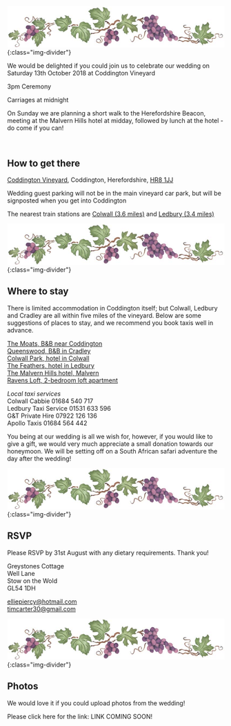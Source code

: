 ![Grapevine](/assets/images/grapevine.gif){:class="img-divider"}

We would be delighted if you could join us to celebrate our wedding on Saturday 13th October 2018 at Coddington Vineyard

3pm Ceremony

Carriages at midnight

On Sunday we are planning a short walk to the Herefordshire Beacon, meeting at the Malvern Hills hotel at midday, followed by lunch at the hotel - do come if you can!

<div class="timandellie">
  <p>&nbsp;</p>
</div>

How to get there
----------------

[Coddington Vineyard](https://coddingtonvineyard.co.uk/), Coddington, Herefordshire, [HR8 1JJ](https://www.google.co.uk/maps/place/Coddington,+Ledbury+HR8+1JJ/@52.0798914,-2.4223671,15z/data=!3m1!4b1!4m5!3m4!1s0x48705429db1c6baf:0x8844156fdfb6e7ef!8m2!3d52.0812081!4d-2.4115516)

Wedding guest parking will not be in the main vineyard car park, but will be signposted when you get into Coddington    

The nearest train stations are [Colwall (3.6 miles)](https://www.google.co.uk/maps/place/Colwall/@52.0803238,-2.3932235,13z/data=!4m8!1m2!2m1!1sTrain+Station!3m4!1s0x487055fef728da13:0x5b33bc559f64e33a!8m2!3d52.0799202!4d-2.3567881) and [Ledbury (3.4 miles)](https://www.google.co.uk/maps/place/Ledbury/@52.0452641,-2.4282487,17z/data=!3m1!4b1!4m5!3m4!1s0x4870545df62ed49f:0x653087565c964b6f!8m2!3d52.0452641!4d-2.42606)  

![Grapevine](/assets/images/grapevine.gif){:class="img-divider"}

Where to stay
-------------

There is limited accommodation in Coddington itself; but Colwall, Ledbury and Cradley are all within five miles of the vineyard. Below are some suggestions of places to stay, and we recommend you book taxis well in advance.

[The Moats, B&B near Coddington](http://www.themoatsledbury.co.uk)  
[Queenswood, B&B in Cradley](http://www.malvernhillsbandb.co.uk)   
[Colwall Park, hotel in Colwall](http://www.colwall.co.uk)  
[The Feathers, hotel in Ledbury](http://www.feathersledbury.co.uk)  
[The Malvern Hills hotel, Malvern](http://www.malvernhillshotel.co.uk)  
[Ravens Loft, 2-bedroom loft apartment](https://www.airbnb.co.uk/rooms/19973770?check_in=2018-10-12&guests=1&adults=1&check_out=2018-10-14)  

_Local taxi services_  
Colwall Cabbie 01684 540 717  
Ledbury Taxi Service 01531 633 596  
G&T Private Hire 07922 126 136  
Apollo Taxis 01684 564 442  

<div class="safari">
  <p class="highlight">You being at our wedding is all we wish for, however, if you would like to give a gift, we would very much appreciate a small donation towards our honeymoon. We will be setting off on a South African safari adventure the day after the wedding!</p>
</div>

![Grapevine](/assets/images/grapevine.gif){:class="img-divider"}

RSVP
----

Please RSVP by 31st August with any dietary requirements.  Thank you!

Greystones Cottage  
Well Lane  
Stow on the Wold  
GL54 1DH  

[elliepiercy@hotmail.com](mailto:elliepiercy@hotmail.com)  
[timcarter30@gmail.com](mailto:timcarter30@gmail.com)

![Grapevine](/assets/images/grapevine.gif){:class="img-divider"}

Photos
------

We would love it if you could upload photos from the wedding!

Please click here for the link: LINK COMING SOON!

<div class="wine">
  <p>&nbsp;</p>
</div>
